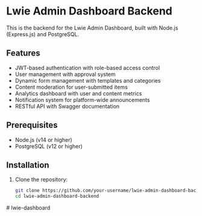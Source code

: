 # Lwie Admin Dashboard Backend

This is the backend for the Lwie Admin Dashboard, built with Node.js (Express.js) and PostgreSQL.

## Features

- JWT-based authentication with role-based access control
- User management with approval system
- Dynamic form management with templates and categories
- Content moderation for user-submitted items
- Analytics dashboard with user and content metrics
- Notification system for platform-wide announcements
- RESTful API with Swagger documentation

## Prerequisites

- Node.js (v14 or higher)
- PostgreSQL (v12 or higher)

## Installation

1. Clone the repository:
   ```bash
   git clone https://github.com/your-username/lwie-admin-dashboard-backend.git
   cd lwie-admin-dashboard-backend

#   l w i e - d a s h b o a r d  
 